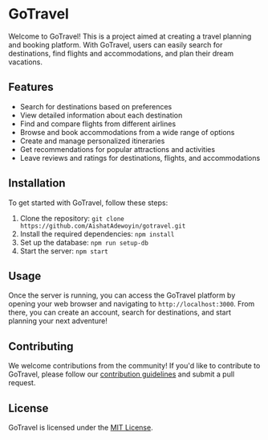 # GoTravel

Welcome to GoTravel! This is a project aimed at creating a travel planning and booking platform. With GoTravel, users can easily search for destinations, find flights and accommodations, and plan their dream vacations.

## Features

- Search for destinations based on preferences
- View detailed information about each destination
- Find and compare flights from different airlines
- Browse and book accommodations from a wide range of options
- Create and manage personalized itineraries
- Get recommendations for popular attractions and activities
- Leave reviews and ratings for destinations, flights, and accommodations

## Installation

To get started with GoTravel, follow these steps:

1. Clone the repository: `git clone https://github.com/AishatAdewoyin/gotravel.git`
2. Install the required dependencies: `npm install`
3. Set up the database: `npm run setup-db`
4. Start the server: `npm start`

## Usage

Once the server is running, you can access the GoTravel platform by opening your web browser and navigating to `http://localhost:3000`. From there, you can create an account, search for destinations, and start planning your next adventure!

## Contributing

We welcome contributions from the community! If you'd like to contribute to GoTravel, please follow our [contribution guidelines](CONTRIBUTING.md) and submit a pull request.

## License

GoTravel is licensed under the [MIT License](LICENSE).
